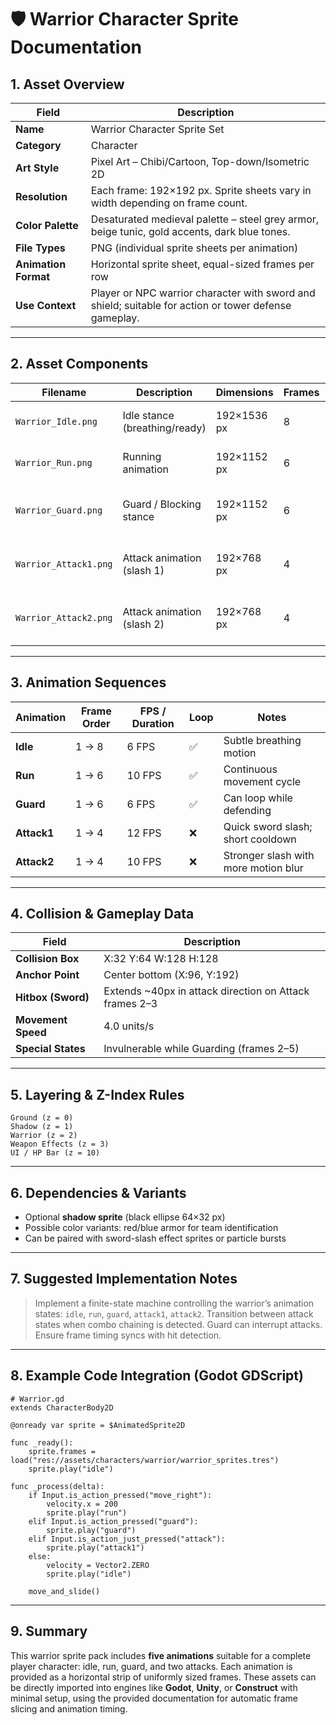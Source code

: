 # 🛡️ Warrior Character Sprite Documentation

## 1. Asset Overview
| Field | Description |
|-------|-------------|
| **Name** | Warrior Character Sprite Set |
| **Category** | Character |
| **Art Style** | Pixel Art – Chibi/Cartoon, Top-down/Isometric 2D |
| **Resolution** | Each frame: 192×192 px. Sprite sheets vary in width depending on frame count. |
| **Color Palette** | Desaturated medieval palette – steel grey armor, beige tunic, gold accents, dark blue tones. |
| **File Types** | PNG (individual sprite sheets per animation) |
| **Animation Format** | Horizontal sprite sheet, equal-sized frames per row |
| **Use Context** | Player or NPC warrior character with sword and shield; suitable for action or tower defense gameplay. |

---

## 2. Asset Components
| Filename | Description | Dimensions | Frames | Notes |
|-----------|-------------|-------------|---------|--------|
| `Warrior_Idle.png` | Idle stance (breathing/ready) | 192×1536 px | 8 | Base state animation |
| `Warrior_Run.png` | Running animation | 192×1152 px | 6 | Smooth running cycle |
| `Warrior_Guard.png` | Guard / Blocking stance | 192×1152 px | 6 | Shield raised; defensive pose |
| `Warrior_Attack1.png` | Attack animation (slash 1) | 192×768 px | 4 | Fast horizontal sword slash |
| `Warrior_Attack2.png` | Attack animation (slash 2) | 192×768 px | 4 | Heavier diagonal sword slash |

---

## 3. Animation Sequences
| Animation | Frame Order | FPS / Duration | Loop | Notes |
|------------|-------------|----------------|------|-------|
| **Idle** | 1 → 8 | 6 FPS | ✅ | Subtle breathing motion |
| **Run** | 1 → 6 | 10 FPS | ✅ | Continuous movement cycle |
| **Guard** | 1 → 6 | 6 FPS | ✅ | Can loop while defending |
| **Attack1** | 1 → 4 | 12 FPS | ❌ | Quick sword slash; short cooldown |
| **Attack2** | 1 → 4 | 10 FPS | ❌ | Stronger slash with more motion blur |

---

## 4. Collision & Gameplay Data
| Field | Description |
|--------|-------------|
| **Collision Box** | X:32 Y:64 W:128 H:128 |
| **Anchor Point** | Center bottom (X:96, Y:192) |
| **Hitbox (Sword)** | Extends ~40px in attack direction on Attack frames 2–3 |
| **Movement Speed** | 4.0 units/s |
| **Special States** | Invulnerable while Guarding (frames 2–5) |

---

## 5. Layering & Z-Index Rules
```
Ground (z = 0)
Shadow (z = 1)
Warrior (z = 2)
Weapon Effects (z = 3)
UI / HP Bar (z = 10)
```

---

## 6. Dependencies & Variants
- Optional **shadow sprite** (black ellipse 64×32 px)
- Possible color variants: red/blue armor for team identification
- Can be paired with sword-slash effect sprites or particle bursts

---

## 7. Suggested Implementation Notes
> Implement a finite-state machine controlling the warrior’s animation states: `idle`, `run`, `guard`, `attack1`, `attack2`. Transition between attack states when combo chaining is detected. Guard can interrupt attacks. Ensure frame timing syncs with hit detection.

---

## 8. Example Code Integration (Godot GDScript)
```gdscript
# Warrior.gd
extends CharacterBody2D

@onready var sprite = $AnimatedSprite2D

func _ready():
    sprite.frames = load("res://assets/characters/warrior/warrior_sprites.tres")
    sprite.play("idle")

func _process(delta):
    if Input.is_action_pressed("move_right"):
        velocity.x = 200
        sprite.play("run")
    elif Input.is_action_pressed("guard"):
        sprite.play("guard")
    elif Input.is_action_just_pressed("attack"):
        sprite.play("attack1")
    else:
        velocity = Vector2.ZERO
        sprite.play("idle")

    move_and_slide()
```

---

## 9. Summary
This warrior sprite pack includes **five animations** suitable for a complete player character: idle, run, guard, and two attacks. Each animation is provided as a horizontal strip of uniformly sized frames. These assets can be directly imported into engines like **Godot**, **Unity**, or **Construct** with minimal setup, using the provided documentation for automatic frame slicing and animation timing.

